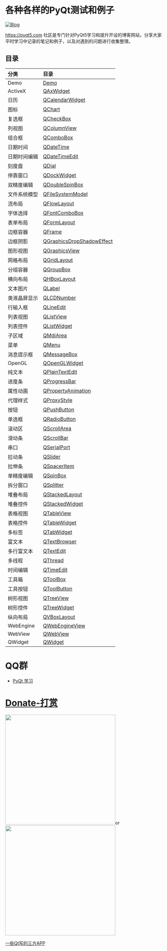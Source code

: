 # 各种各样的PyQt测试和例子

[![Blog](https://img.shields.io/badge/blog-pyqt5-green.svg)](https://pyqt5.com)

https://pyqt5.com 社区是专门针对PyQt5学习和提升开设的博客网站，分享大家平时学习中记录的笔记和例子，以及对遇到的问题进行收集整理。

## 目录

|    分类    |   目录    |
|:-------|:-------|
| Demo       |    [Demo](Demo)
| ActiveX       |    [QAxWidget](QAxWidget)
| 日历          |    [QCalendarWidget](QCalendarWidget)
| 图标          |    [QChart](QChart)
| 复选框        |    [QCheckBox](QCheckBox)
| 列视图        |    [QColumnView](QColumnView)
| 组合框        |    [QComboBox](QComboBox)
| 日期时间      |    [QDateTime](QDateTime)
| 日期时间编辑  |    [QDateTimeEdit](QDateTimeEdit)
| 刻度盘        |    [QDial](QDial)
| 停靠窗口      |    [QDockWidget](QDockWidget)
| 双精度编辑    |    [QDoubleSpinBox](QDoubleSpinBox)
| 文件系统模型        |    [QFileSystemModel](QFileSystemModel)
| 流布局        |    [QFlowLayout](QFlowLayout)
| 字体选择      |    [QFontComboBox](QFontComboBox)
| 表单布局      |    [QFormLayout](QFormLayout)
| 边框容器      |    [QFrame](QFrame)
| 边框阴影      |    [QGraphicsDropShadowEffect](QGraphicsDropShadowEffect)
| 图形视图      |    [QGraphicsView](QGraphicsView)
| 网格布局      |    [QGridLayout](QGridLayout)
| 分组容器      |    [QGroupBox](QGroupBox)
| 横向布局      |    [QHBoxLayout](QHBoxLayout)
| 文本图片      |    [QLabel](QLabel)
| 类液晶屏显示  |    [QLCDNumber](QLCDNumber)
| 行输入框      |    [QLineEdit](QLineEdit)
| 列表视图      |    [QListView](QListView)
| 列表控件      |    [QListWidget](QListWidget)
| 子区域        |    [QMdiArea](QMdiArea)
| 菜单          |    [QMenu](QMenu)
| 消息提示框          |    [QMessageBox](QMessageBox)
| OpenGL        |    [QOpenGLWidget](QOpenGLWidget)
| 纯文本        |    [QPlainTextEdit](QPlainTextEdit)
| 进度条        |    [QProgressBar](QProgressBar)
| 属性动画          |    [QPropertyAnimation](QPropertyAnimation)
| 代理样式      |    [QProxyStyle](QProxyStyle)
| 按钮          |    [QPushButton](QPushButton)
| 单选框        |    [QRadioButton](QRadioButton)
| 滚动区        |    [QScrollArea](QScrollArea)
| 滑动条        |    [QScrollBar](QScrollBar)
| 串口          |    [QSerialPort](QSerialPort)
| 拉动条        |    [QSlider](QSlider)
| 拉伸条        |    [QSpacerItem](QSpacerItem)
| 单精度编辑    |    [QSpinBox](QSpinBox)
| 拆分窗口    |    [QSplitter](QSplitter)
| 堆叠布局      |    [QStackedLayout](QStackedLayout)
| 堆叠控件      |    [QStackedWidget](QStackedWidget)
| 表格视图      |    [QTableView](QTableView)
| 表格控件      |    [QTableWidget](QTableWidget)
| 多标签        |    [QTabWidget](QTabWidget)
| 富文本        |    [QTextBrowser](QTextBrowser)
| 多行富文本    |    [QTextEdit](QTextEdit)
| 多线程    |    [QThread](QThread)
| 时间编辑      |    [QTimeEdit](QTimeEdit)
| 工具箱        |    [QToolBox](QToolBox)
| 工具按钮      |    [QToolButton](QToolButton)
| 树形视图      |    [QTreeView](QTreeView)
| 树形控件      |    [QTreeWidget](QTreeWidget)
| 纵向布局      |    [QVBoxLayout](QVBoxLayout)
| WebEngine     |    [QWebEngineView](QWebEngineView)
| WebView       |    [QWebView](QWebView)
| QWidget       |    [QWidget](QWidget)

# QQ群

 - [PyQt 学习](https://jq.qq.com/?_wv=1027&k=5QVVEdF)


# [Donate-打赏](Donate)
<a href="javascript:;" alt="微信"><img src="Donate/weixin.png" height="350" width="350"></a>or<a href="javascript:;" alt="支付宝"><img src="Donate/zhifubao.png" height="350" width="350"></a>

[一些Qt写的三方APP](https://github.com/892768447/PyQt/wiki/3rd-party-applications)
